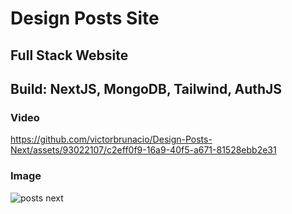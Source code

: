 # Design Posts Site
## Full Stack Website
## Build: NextJS, MongoDB, Tailwind, AuthJS

### Video


https://github.com/victorbrunacio/Design-Posts-Next/assets/93022107/c2eff0f9-16a9-40f5-a671-81528ebb2e31



### Image
![posts next](https://github.com/victorbrunacio/Design-Posts-Next/assets/93022107/a23d5a35-9165-4ea1-aec0-edb5f19b5264)
